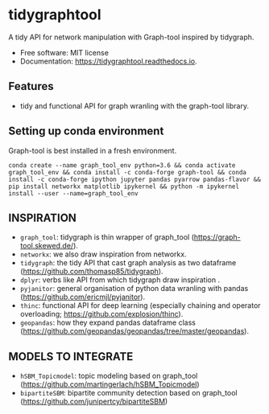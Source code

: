 
# tidygraphtool

A tidy API for network manipulation with Graph-tool inspired by tidygraph.


* Free software: MIT license
* Documentation: https://tidygraphtool.readthedocs.io.


## Features

  - tidy and functional API for graph wranling with the graph-tool library.

## Setting up conda environment

Graph-tool is best installed in a fresh environment. 

`
conda create --name graph_tool_env python=3.6 &&
conda activate graph_tool_env &&
conda install -c conda-forge graph-tool &&
conda install -c conda-forge ipython jupyter pandas pyarrow pandas-flavor &&
pip install networkx matplotlib ipykernel &&
python -m ipykernel install --user --name=graph_tool_env
`

## INSPIRATION
 - `graph_tool`: tidygraph is thin wrapper of graph_tool (https://graph-tool.skewed.de/).
 - `networkx`: we also draw inspiration from networkx.
 - `tidygraph`: the tidy API that cast graph analysis as two dataframe (https://github.com/thomasp85/tidygraph).
 - `dplyr`: verbs like API from which tidygraph draw inspiration .
 - `pyjanitor`: general organisation of python data wranling with pandas (https://github.com/ericmjl/pyjanitor).
 - `thinc`: functional API for deep learning (especially chaining and operator overloading; https://github.com/explosion/thinc).
 - `geopandas`: how they expand pandas dataframe class (https://github.com/geopandas/geopandas/tree/master/geopandas).

## MODELS TO INTEGRATE
 - `hSBM_Topicmodel`: topic modeling based on graph_tool (https://github.com/martingerlach/hSBM_Topicmodel)
 - `bipartiteSBM`: bipartite community detection based on graph_tool (https://github.com/junipertcy/bipartiteSBM)
